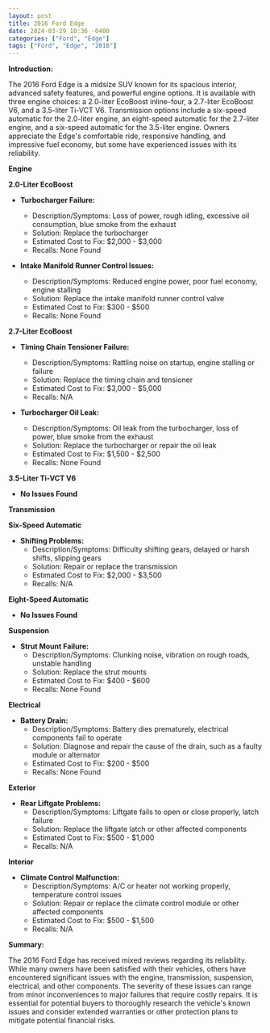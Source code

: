 ```yaml
---
layout: post
title: 2016 Ford Edge
date: 2024-03-29 10:36 -0400
categories: ["Ford", "Edge"]
tags: ["Ford", "Edge", "2016"]
---
```

**Introduction:**

The 2016 Ford Edge is a midsize SUV known for its spacious interior, advanced safety features, and powerful engine options. It is available with three engine choices: a 2.0-liter EcoBoost inline-four, a 2.7-liter EcoBoost V6, and a 3.5-liter Ti-VCT V6. Transmission options include a six-speed automatic for the 2.0-liter engine, an eight-speed automatic for the 2.7-liter engine, and a six-speed automatic for the 3.5-liter engine. Owners appreciate the Edge's comfortable ride, responsive handling, and impressive fuel economy, but some have experienced issues with its reliability.

**Engine**

**2.0-Liter EcoBoost**

- **Turbocharger Failure:**
  - Description/Symptoms: Loss of power, rough idling, excessive oil consumption, blue smoke from the exhaust
  - Solution: Replace the turbocharger
  - Estimated Cost to Fix: $2,000 - $3,000
  - Recalls: None Found

- **Intake Manifold Runner Control Issues:**
  - Description/Symptoms: Reduced engine power, poor fuel economy, engine stalling
  - Solution: Replace the intake manifold runner control valve
  - Estimated Cost to Fix: $300 - $500
  - Recalls: None Found

**2.7-Liter EcoBoost**

- **Timing Chain Tensioner Failure:**
  - Description/Symptoms: Rattling noise on startup, engine stalling or failure
  - Solution: Replace the timing chain and tensioner
  - Estimated Cost to Fix: $3,000 - $5,000
  - Recalls: N/A

- **Turbocharger Oil Leak:**
  - Description/Symptoms: Oil leak from the turbocharger, loss of power, blue smoke from the exhaust
  - Solution: Replace the turbocharger or repair the oil leak
  - Estimated Cost to Fix: $1,500 - $2,500
  - Recalls: None Found

**3.5-Liter Ti-VCT V6**

- **No Issues Found**

**Transmission**

**Six-Speed Automatic**

- **Shifting Problems:**
  - Description/Symptoms: Difficulty shifting gears, delayed or harsh shifts, slipping gears
  - Solution: Repair or replace the transmission
  - Estimated Cost to Fix: $2,000 - $3,500
  - Recalls: N/A

**Eight-Speed Automatic**

- **No Issues Found**

**Suspension**

- **Strut Mount Failure:**
  - Description/Symptoms: Clunking noise, vibration on rough roads, unstable handling
  - Solution: Replace the strut mounts
  - Estimated Cost to Fix: $400 - $600
  - Recalls: None Found

**Electrical**

- **Battery Drain:**
  - Description/Symptoms: Battery dies prematurely, electrical components fail to operate
  - Solution: Diagnose and repair the cause of the drain, such as a faulty module or alternator
  - Estimated Cost to Fix: $200 - $500
  - Recalls: None Found

**Exterior**

- **Rear Liftgate Problems:**
  - Description/Symptoms: Liftgate fails to open or close properly, latch failure
  - Solution: Replace the liftgate latch or other affected components
  - Estimated Cost to Fix: $500 - $1,000
  - Recalls: N/A

**Interior**

- **Climate Control Malfunction:**
  - Description/Symptoms: A/C or heater not working properly, temperature control issues
  - Solution: Repair or replace the climate control module or other affected components
  - Estimated Cost to Fix: $500 - $1,500
  - Recalls: N/A

**Summary:**

The 2016 Ford Edge has received mixed reviews regarding its reliability. While many owners have been satisfied with their vehicles, others have encountered significant issues with the engine, transmission, suspension, electrical, and other components. The severity of these issues can range from minor inconveniences to major failures that require costly repairs. It is essential for potential buyers to thoroughly research the vehicle's known issues and consider extended warranties or other protection plans to mitigate potential financial risks.
